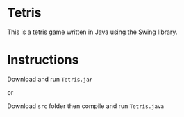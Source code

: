 # Tetris
This is a tetris game written in Java using the Swing library.

# Instructions
Download and run `Tetris.jar`

or

Download `src` folder then compile and run `Tetris.java`

